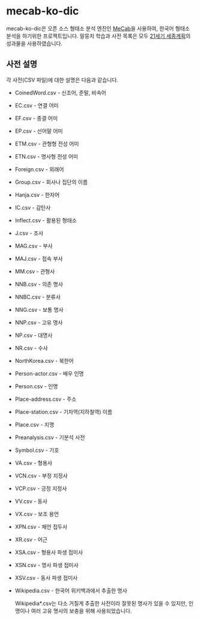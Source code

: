 # mecab-ko-dic

mecab-ko-dic은 오픈 소스 형태소 분석 엔진인 [MeCab](http://mecab.googlecode.com/svn/trunk/mecab/doc/index.html)을 사용하여, 한국어 형태소 분석을 하기위한 프로젝트입니다. 말뭉치 학습과 사전 목록은 모두 [21세기 세종계획](http://www.sejong.or.kr/)의 성과물을 사용하였습니다.

## 사전 설명

각 사전(CSV 파일)에 대한 설명은 다음과 같습니다.

- CoinedWord.csv - 신조어, 준말, 비속어
- EC.csv - 연결 어미
- EF.csv - 종결 어미
- EP.csv - 선어말 어미
- ETM.csv - 관형형 전성 어미
- ETN.csv - 명사형 전성 어미
- Foreign.csv - 외래어
- Group.csv - 회사나 집단의 이름
- Hanja.csv - 한자어
- IC.csv - 감탄사
- Inflect.csv - 활용된 형태소
- J.csv - 조사
- MAG.csv - 부사
- MAJ.csv - 접속 부사
- MM.csv - 관형사
- NNB.csv - 의존 명사
- NNBC.csv - 분류사
- NNG.csv - 보통 명사
- NNP.csv - 고유 명사
- NP.csv - 대명사
- NR.csv - 수사
- NorthKorea.csv - 북한어
- Person-actor.csv - 배우 인명
- Person.csv - 인명
- Place-address.csv - 주소
- Place-station.csv - 기차역(지하철역) 이름
- Place.csv - 지명
- Preanalysis.csv - 기분석 사전
- Symbol.csv - 기호
- VA.csv - 형용사
- VCN.csv - 부정 지정사
- VCP.csv - 긍정 지정사
- VV.csv - 동사
- VX.csv - 보조 용언
- XPN.csv - 체언 접두사
- XR.csv - 어근
- XSA.csv - 형용사 파생 접미사
- XSN.csv - 명사 파생 접미사
- XSV.csv - 동사 파생 접미사
- Wikipedia.csv - 한국어 위키백과에서 추출한 명사

    Wikipedia*.csv는 다소 거칠게 추출한 사전이라 잘못된 명사가 있을 수 있지만, 인명이나 여러 고유 명사의 보충을 위해 사용되었습니다.
